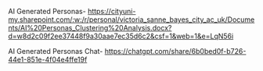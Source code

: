 AI Generated Personas- https://cityuni-my.sharepoint.com/:w:/r/personal/victoria_sanne_bayes_city_ac_uk/Documents/AI%20Personas_Clustering%20Analysis.docx?d=w8d2c09f2ee37448f9a30aae7ec35d6c2&csf=1&web=1&e=LqN56i


AI Generated Personas Chat- https://chatgpt.com/share/6b0bed0f-b726-44e1-851e-4f04e4ffe19f 

